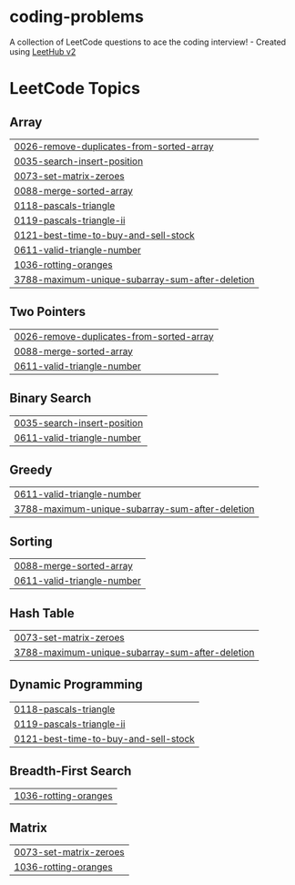# coding-problems
A collection of LeetCode questions to ace the coding interview! - Created using [LeetHub v2](https://github.com/arunbhardwaj/LeetHub-2.0)

<!---LeetCode Topics Start-->
# LeetCode Topics
## Array
|  |
| ------- |
| [0026-remove-duplicates-from-sorted-array](https://github.com/neerajsahu14/coding-problems/tree/master/0026-remove-duplicates-from-sorted-array) |
| [0035-search-insert-position](https://github.com/neerajsahu14/coding-problems/tree/master/0035-search-insert-position) |
| [0073-set-matrix-zeroes](https://github.com/neerajsahu14/coding-problems/tree/master/0073-set-matrix-zeroes) |
| [0088-merge-sorted-array](https://github.com/neerajsahu14/coding-problems/tree/master/0088-merge-sorted-array) |
| [0118-pascals-triangle](https://github.com/neerajsahu14/coding-problems/tree/master/0118-pascals-triangle) |
| [0119-pascals-triangle-ii](https://github.com/neerajsahu14/coding-problems/tree/master/0119-pascals-triangle-ii) |
| [0121-best-time-to-buy-and-sell-stock](https://github.com/neerajsahu14/coding-problems/tree/master/0121-best-time-to-buy-and-sell-stock) |
| [0611-valid-triangle-number](https://github.com/neerajsahu14/coding-problems/tree/master/0611-valid-triangle-number) |
| [1036-rotting-oranges](https://github.com/neerajsahu14/coding-problems/tree/master/1036-rotting-oranges) |
| [3788-maximum-unique-subarray-sum-after-deletion](https://github.com/neerajsahu14/coding-problems/tree/master/3788-maximum-unique-subarray-sum-after-deletion) |
## Two Pointers
|  |
| ------- |
| [0026-remove-duplicates-from-sorted-array](https://github.com/neerajsahu14/coding-problems/tree/master/0026-remove-duplicates-from-sorted-array) |
| [0088-merge-sorted-array](https://github.com/neerajsahu14/coding-problems/tree/master/0088-merge-sorted-array) |
| [0611-valid-triangle-number](https://github.com/neerajsahu14/coding-problems/tree/master/0611-valid-triangle-number) |
## Binary Search
|  |
| ------- |
| [0035-search-insert-position](https://github.com/neerajsahu14/coding-problems/tree/master/0035-search-insert-position) |
| [0611-valid-triangle-number](https://github.com/neerajsahu14/coding-problems/tree/master/0611-valid-triangle-number) |
## Greedy
|  |
| ------- |
| [0611-valid-triangle-number](https://github.com/neerajsahu14/coding-problems/tree/master/0611-valid-triangle-number) |
| [3788-maximum-unique-subarray-sum-after-deletion](https://github.com/neerajsahu14/coding-problems/tree/master/3788-maximum-unique-subarray-sum-after-deletion) |
## Sorting
|  |
| ------- |
| [0088-merge-sorted-array](https://github.com/neerajsahu14/coding-problems/tree/master/0088-merge-sorted-array) |
| [0611-valid-triangle-number](https://github.com/neerajsahu14/coding-problems/tree/master/0611-valid-triangle-number) |
## Hash Table
|  |
| ------- |
| [0073-set-matrix-zeroes](https://github.com/neerajsahu14/coding-problems/tree/master/0073-set-matrix-zeroes) |
| [3788-maximum-unique-subarray-sum-after-deletion](https://github.com/neerajsahu14/coding-problems/tree/master/3788-maximum-unique-subarray-sum-after-deletion) |
## Dynamic Programming
|  |
| ------- |
| [0118-pascals-triangle](https://github.com/neerajsahu14/coding-problems/tree/master/0118-pascals-triangle) |
| [0119-pascals-triangle-ii](https://github.com/neerajsahu14/coding-problems/tree/master/0119-pascals-triangle-ii) |
| [0121-best-time-to-buy-and-sell-stock](https://github.com/neerajsahu14/coding-problems/tree/master/0121-best-time-to-buy-and-sell-stock) |
## Breadth-First Search
|  |
| ------- |
| [1036-rotting-oranges](https://github.com/neerajsahu14/coding-problems/tree/master/1036-rotting-oranges) |
## Matrix
|  |
| ------- |
| [0073-set-matrix-zeroes](https://github.com/neerajsahu14/coding-problems/tree/master/0073-set-matrix-zeroes) |
| [1036-rotting-oranges](https://github.com/neerajsahu14/coding-problems/tree/master/1036-rotting-oranges) |
<!---LeetCode Topics End-->